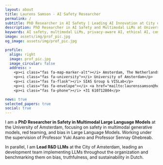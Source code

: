 ```yaml
---
layout: about
title: Laurens Samson - AI Safety Researcher
permalink: /
subtitle: PhD Researcher in AI Safety | Leading AI Innovation at City of Amsterdam
description: PhD Researcher in AI Safety and Multimodal LLMs at University of Amsterdam. Leading ethical AI and privacy-preserving computer vision at City of Amsterdam.
keywords: AI safety, multimodal LLMs, privacy-aware AI, ethical AI, computer vision, Laurens Samson, University of Amsterdam
image: assets/img/prof_pic.jpg
og_image: assets/img/prof_pic.jpg

profile:
  align: right
  image: prof_pic.jpg
  image_circular: false
  address: >
    <p><i class="fas fa-map-marker-alt"></i> Amsterdam, The Netherlands</p>
    <p><i class="fas fa-university"></i> University of Amsterdam</p>
    <p><i class="fas fa-flask"></i> SIAS Group & VISLab</p>
    <p><i class="fas fa-envelope"></i> <a href="mailto:laurenssamson@hotmail.com">laurenssamson@hotmail.com</a></p>
    <p><i class="fas fa-phone"></i> +31 610712804</p>

news: true
selected_papers: true
social: true
---
```


I am a **PhD Researcher in Safety in Multimodal Large Language Models** at the University of Amsterdam, focusing on safety in multimodal generative models, red teaming, and bias in Large Language Models. Working under the supervision of Professor Yuki Asano and Professor Sennay Ghebreab.

In parallel, I am **Lead R&D LLMs** at the City of Amsterdam, leading an development team implementing LLMs throughout the organization and benchmarking them on bias, truthfulness, and sustainability in Dutch.
